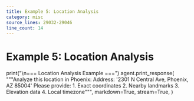 ```yaml
---
title: Example 5: Location Analysis
category: misc
source_lines: 29032-29046
line_count: 14
---
```


# Example 5: Location Analysis
print("\n=== Location Analysis Example ===")
agent.print_response(
    """Analyze this location in Phoenix:
    Address: '2301 N Central Ave, Phoenix, AZ 85004'
    Please provide:
    1. Exact coordinates
    2. Nearby landmarks
    3. Elevation data
    4. Local timezone""",
    markdown=True,
    stream=True,
)

